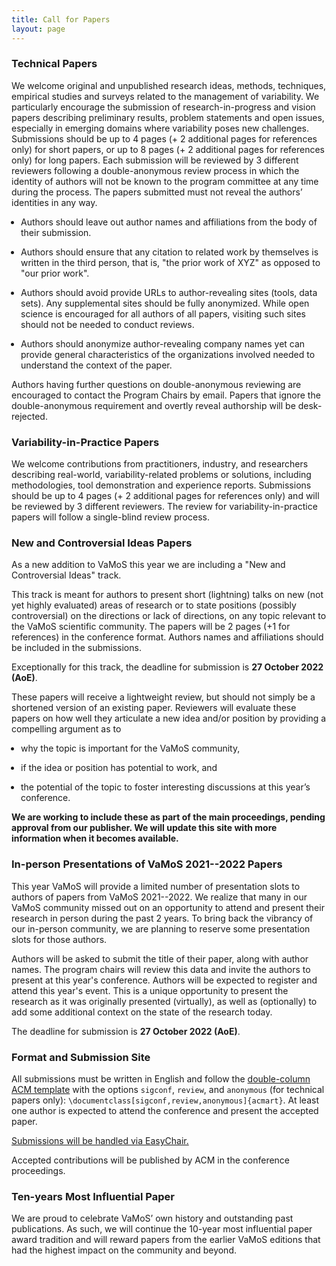 ```yaml
---
title: Call for Papers
layout: page
---
```


<style>ul { padding-left: 15px; }</style>

### Technical Papers

We welcome original and unpublished research ideas, methods, techniques,
empirical studies and surveys related to the management of variability. We
particularly encourage the submission of research-in-progress and vision papers
describing preliminary results, problem statements and open issues, especially
in emerging domains where variability poses new challenges. Submissions should
be up to 4 pages (+ 2 additional pages for references only) for short papers, or
up to 8 pages (+ 2 additional pages for references only) for long papers. Each
submission will be reviewed by 3 different reviewers following a
double-anonymous review process in which the identity of authors will not be
known to the program committee at any time during the process. The papers
submitted must not reveal the authors’ identities in any way.

* Authors should leave out author names and affiliations from the body of their
  submission.

* Authors should ensure that any citation to related work by themselves is
  written in the third person, that is, "the prior work of XYZ" as opposed to
  "our prior work".

* Authors should avoid provide URLs to author-revealing sites (tools, data
  sets). Any supplemental sites should be fully anonymized. While open science
  is encouraged for all authors of all papers, visiting such sites should not be
  needed to conduct reviews.

* Authors should anonymize author-revealing company names yet can provide
  general characteristics of the organizations involved needed to understand the
  context of the paper.

Authors having further questions on double-anonymous reviewing are encouraged to
contact the Program Chairs by email. Papers that ignore the double-anonymous
requirement and overtly reveal authorship will be desk-rejected.

### Variability-in-Practice Papers

We welcome contributions from practitioners, industry, and researchers
describing real-world, variability-related problems or solutions, including
methodologies, tool demonstration and experience reports. Submissions should be
up to 4 pages (+ 2 additional pages for references only) and will be reviewed by
3 different reviewers. The review for variability-in-practice papers will follow
a single-blind review process.

### New and Controversial Ideas Papers

As a new addition to VaMoS this year we are including a "New and Controversial
Ideas" track.

This track is meant for authors to present short (lightning) talks on new (not
yet highly evaluated) areas of research or to state positions (possibly
controversial) on the directions or lack of directions, on any topic relevant to
the VaMoS scientific community. The papers will be 2 pages (+1 for references)
in the conference format. Authors names and affiliations should be included in
the submissions.

Exceptionally for this track, the deadline for submission is **27 October 2022
(AoE)**.

These papers will receive a lightweight review, but should not simply be a
shortened version of an existing paper. Reviewers will evaluate these papers on
how well they articulate a new idea and/or position by providing a compelling
argument as to

* why the topic is important for the VaMoS community,

* if the idea or position has potential to work, and

* the potential of the topic to foster interesting discussions at this year’s
  conference.

**We are working to include these as part of the main proceedings, pending
approval from our publisher. We will update this site with more information when
it becomes available.**

### In-person Presentations of VaMoS 2021--2022 Papers

This year VaMoS will provide a limited number of presentation slots to authors
of papers from VaMoS 2021--2022. We realize that many in our VaMoS community
missed out on an opportunity to attend and present their research in person
during the past 2 years. To bring back the vibrancy of our in-person community,
we are planning to reserve some presentation slots for those authors.

Authors will be asked to submit the title of their paper, along with author
names. The program chairs will review this data and invite the authors to
present at this year's conference. Authors will be expected to register and
attend this year's event. This is a unique opportunity to present the research
as it was originally presented (virtually), as well as (optionally) to add some
additional context on the state of the research today.

The deadline for submission is **27 October 2022 (AoE)**.

### Format and Submission Site

All submissions must be written in English and follow the [double-column ACM
template](https://www.acm.org/publications/proceedings-template) with the
options `sigconf`, `review`, and `anonymous` (for technical papers only):
`\documentclass[sigconf,review,anonymous]{acmart}`. At least one author is
expected to attend the conference and present the accepted paper.

[Submissions will be handled via EasyChair.](https://easychair.org/conferences/?conf=vamos2023)

Accepted contributions will be published by ACM in the conference proceedings.

### Ten-years Most Influential Paper

We are proud to celebrate VaMoS’ own history and outstanding past publications.
As such, we will continue the 10-year most influential paper award tradition and
will reward papers from the earlier VaMoS editions that had the highest impact
on the community and beyond.
